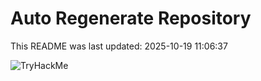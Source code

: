 # Auto Regenerate Repository

This README was last updated: 2025-10-19 11:06:37

 ![TryHackMe](https://tryhackme.com/badge/533634)